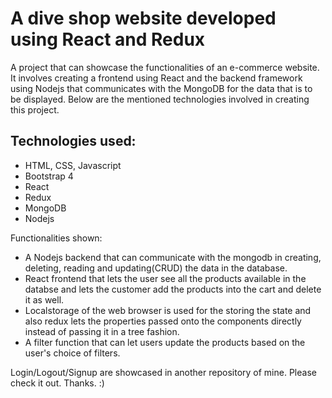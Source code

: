 # A dive shop website developed using React and Redux

A project that can showcase the functionalities of an e-commerce website. It involves creating a frontend using React and the backend framework using Nodejs that communicates with the MongoDB for the data that is to be displayed.
Below are the mentioned technologies involved in creating this project.

## Technologies used:
+ HTML, CSS, Javascript
+ Bootstrap 4
+ React
+ Redux
+ MongoDB
+ Nodejs

Functionalities shown:
+ A Nodejs backend that can communicate with the mongodb in creating, deleting, reading and updating(CRUD) the data in the database.
+ React frontend that lets the user see all the products available in the databse and lets the customer add the products into the cart and delete it as well.
+ Localstorage of the web browser is used for the storing the state and also redux lets the properties passed onto the components directly instead of passing it in a tree fashion.
+ A filter function that can let users update the products based on the user's choice of filters.

Login/Logout/Signup are showcased in another repository of mine. Please check it out. Thanks. :)